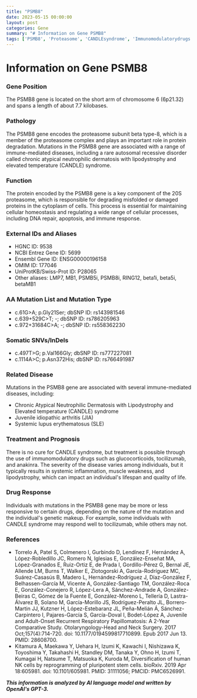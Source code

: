 ```yaml
---
title: "PSMB8"
date: 2023-05-15 00:00:00
layout: post
categories: Gene
summary: "# Information on Gene PSMB8"
tags: ['PSMB8', 'Proteasome', 'CANDLEsyndrome', 'Immunomodulatorydrugs', 'Geneticmutation', 'Autoimmunedisease', 'Proteindegradation', 'Cellularhomeostasis']
---
```


# Information on Gene PSMB8

### Gene Position
The PSMB8 gene is located on the short arm of chromosome 6 (6p21.32) and spans a length of about 7.7 kilobases.

### Pathology
The PSMB8 gene encodes the proteasome subunit beta type-8, which is a member of the proteasome complex and plays an important role in protein degradation. Mutations in the PSMB8 gene are associated with a range of immune-mediated diseases, including a rare autosomal recessive disorder called chronic atypical neutrophilic dermatosis with lipodystrophy and elevated temperature (CANDLE) syndrome.

### Function
The protein encoded by the PSMB8 gene is a key component of the 20S proteasome, which is responsible for degrading misfolded or damaged proteins in the cytoplasm of cells. This process is essential for maintaining cellular homeostasis and regulating a wide range of cellular processes, including DNA repair, apoptosis, and immune response.

### External IDs and Aliases
- HGNC ID: 9538
- NCBI Entrez Gene ID: 5699
- Ensembl Gene ID: ENSG00000196158
- OMIM ID: 177046
- UniProtKB/Swiss-Prot ID: P28065
- Other aliases: LMP7, MB1, PSMB5i, PSMB8i, RING12, beta1i, beta5i, betaMB1

### AA Mutation List and Mutation Type
- c.61G>A; p.Gly21Ser; dbSNP ID: rs143981546
- c.639+529C>T; -; dbSNP ID: rs786205963
- c.972+31684C>A; -; dbSNP ID: rs558362230

### Somatic SNVs/InDels
- c.497T>G; p.Val166Gly; dbSNP ID: rs777227081
- c.1114A>C; p.Asn372His; dbSNP ID: rs766491987

### Related Disease
Mutations in the PSMB8 gene are associated with several immune-mediated diseases, including:
- Chronic Atypical Neutrophilic Dermatosis with Lipodystrophy and Elevated temperature (CANDLE) syndrome
- Juvenile idiopathic arthritis (JIA)
- Systemic lupus erythematosus (SLE)

### Treatment and Prognosis
There is no cure for CANDLE syndrome, but treatment is possible through the use of immunomodulatory drugs such as glucocorticoids, tocilizumab, and anakinra. The severity of the disease varies among individuals, but it typically results in systemic inflammation, muscle weakness, and lipodystrophy, which can impact an individual's lifespan and quality of life.

### Drug Response
Individuals with mutations in the PSMB8 gene may be more or less responsive to certain drugs, depending on the nature of the mutation and the individual's genetic makeup. For example, some individuals with CANDLE syndrome may respond well to tocilizumab, while others may not.

### References
- Torrelo A, Patel S, Colmenero I, Gurbindo D, Lendínez F, Hernández A, López-Robledillo JC, Romero N, Iglesias E, González-Enseñat MA, López-Granados E, Ruiz-Ortiz E, de Prada I, Gordillo-Pérez G, Bernal JE, Allende LM, Burns T, Walker E, Zlotogorski A, García-Rodríguez MC, Suárez-Casasús B, Madero L, Hernández-Rodríguez J, Díaz-González F, Belhassen-García M, Vicente A, González-Santiago TM, González-Roca E, González-Conejero R, López-Lera A, Sánchez-Andrade A, González-Beiras C, Gómez de la Fuente E, González-Moreno L, Tellería D, Lastra-Álvarez B, Solano M, García-Morillo JS, Rodríguez-Peralto JL, Borrero-Martin JJ, Kutzner H, López-Estebaranz JL, Peña-Melián Á, Sánchez-Carpintero I, Pajares-García S, García-Doval I, Bodet-López A, Juvenile and Adult-Onset Recurrent Respiratory Papillomatosis: A 2-Year Comparative Study. Otolaryngology-Head and Neck Surgery. 2017 Oct;157(4):714-720. doi: 10.1177/0194599817710899. Epub 2017 Jun 13. PMID: 28608700.
- Kitamura A, Maekawa Y, Uehara H, Izumi K, Kawachi I, Nishizawa   K, Toyoshima Y, Takahashi H, Standley DM, Tanaka Y, Ohno H, Izumi T, Kumagai H, Natsume T, Matsuoka K, Kuroda M, Diversification of human NK cells by reprogramming of pluripotent stem cells. bioRxiv. 2019 Apr 18:605981. doi: 10.1101/605981. PMID: 31111056; PMCID: PMC6526991.

**_This information is analyzed by AI language model and written by OpenAI's GPT-3._**